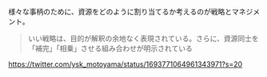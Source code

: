 様々な事柄のために、資源をどのように割り当てるか考えるのが戦略とマネジメント。

> いい戦略は、目的が解釈の余地なく表現されている。さらに、資源同士を「補完」「相乗」させる組み合わせが明示されている

https://twitter.com/ysk_motoyama/status/1693771064961343971?s=20
